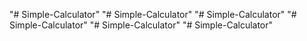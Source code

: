 "# Simple-Calculator" 
"# Simple-Calculator" 
"# Simple-Calculator" 
"# Simple-Calculator" 
"# Simple-Calculator" 
"# Simple-Calculator" 
